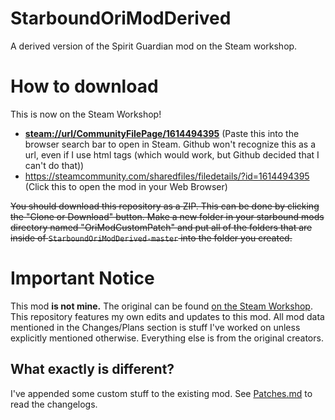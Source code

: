# StarboundOriModDerived
A derived version of the Spirit Guardian mod on the Steam workshop.

# How to download
This is now on the Steam Workshop!

* **<a href="steam://url/CommunityFilePage/1614494395">steam://url/CommunityFilePage/1614494395</a>** (Paste this into the browser search bar to open in Steam. Github won't recognize this as a url, even if I use html tags (which would work, but Github decided that I can't do that))
* https://steamcommunity.com/sharedfiles/filedetails/?id=1614494395 (Click this to open the mod in your Web Browser)

~~You should download this repository as a ZIP. This can be done by clicking the "Clone or Download" button. Make a new folder in your starbound mods directory named "OriModCustomPatch" and put all of the folders that are inside of `StarboundOriModDerived-master` into the folder you created.~~

# Important Notice
This mod **is not mine.** The original can be found [on the Steam Workshop](https://steamcommunity.com/sharedfiles/filedetails/?id=1485177055). This repository features my own edits and updates to this mod. All mod data mentioned in the Changes/Plans section is stuff I've worked on unless explicitly mentioned otherwise. Everything else is from the original creators.

## What exactly is different?
I've appended some custom stuff to the existing mod. See [Patches.md](https://github.com/XanTheDragon/StarboundOriModDerived/blob/master/Patches.md) to read the changelogs.
